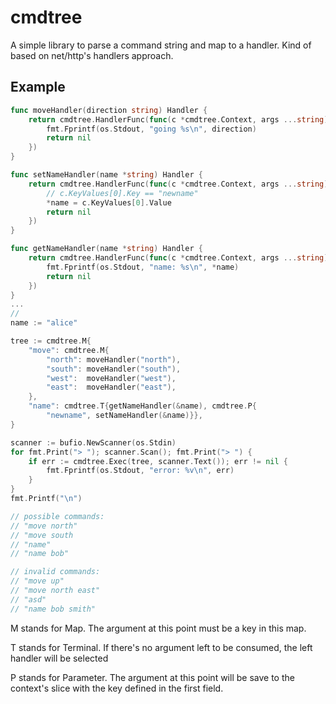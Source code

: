 # cmdtree

A simple library to parse a command string and map to a handler. Kind of based
on net/http's handlers approach.

## Example

```go
func moveHandler(direction string) Handler {
    return cmdtree.HandlerFunc(func(c *cmdtree.Context, args ...string) error {
        fmt.Fprintf(os.Stdout, "going %s\n", direction)
        return nil
    })
}

func setNameHandler(name *string) Handler {
    return cmdtree.HandlerFunc(func(c *cmdtree.Context, args ...string) error {
        // c.KeyValues[0].Key == "newname"
        *name = c.KeyValues[0].Value
        return nil
    })
}

func getNameHandler(name *string) Handler {
    return cmdtree.HandlerFunc(func(c *cmdtree.Context, args ...string) error {
        fmt.Fprintf(os.Stdout, "name: %s\n", *name)
        return nil
    })
}
...
// 
name := "alice"

tree := cmdtree.M{
    "move": cmdtree.M{
        "north": moveHandler("north"),
        "south": moveHandler("south"),
        "west":  moveHandler("west"),
        "east":  moveHandler("east"),
    },
    "name": cmdtree.T{getNameHandler(&name), cmdtree.P{
        "newname", setNameHandler(&name)}},
}

scanner := bufio.NewScanner(os.Stdin)
for fmt.Print("> "); scanner.Scan(); fmt.Print("> ") {
    if err := cmdtree.Exec(tree, scanner.Text()); err != nil {
        fmt.Fprintf(os.Stdout, "error: %v\n", err)
    }
}
fmt.Printf("\n")

// possible commands:
// "move north"
// "move south
// "name"
// "name bob"

// invalid commands:
// "move up"
// "move north east"
// "asd"
// "name bob smith"
```

M stands for Map. The argument at this point must be a key in this map.

T stands for Terminal. If there's no argument left to be consumed, the left
handler will be selected

P stands for Parameter. The argument at this point will be save to the
context's slice with the key defined in the first field.
